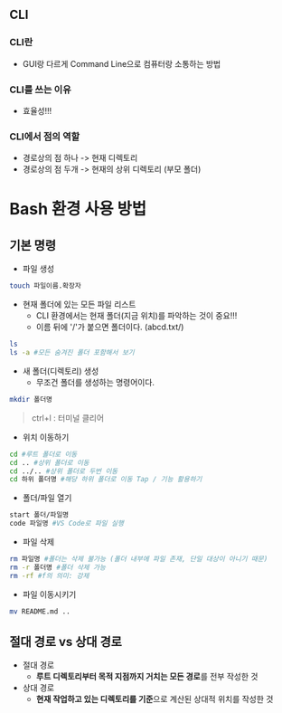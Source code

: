 ## CLI
### CLI란
- GUI랑 다르게 Command Line으로 컴퓨터랑 소통하는 방법
### CLI를 쓰는 이유
- 효율성!!!
### CLI에서 점의 역할
- 경로상의 점 하나 -> 현재 디렉토리
- 경로상의 점 두개 -> 현재의 상위 디렉토리 (부모 폴더)

# Bash 환경 사용 방법

## 기본 명령
- 파일 생성
```bash
touch 파일이름.확장자
```

- 현재 폴더에 있는 모든 파일 리스트
    - CLI 환경에서는 현재 폴더(지금 위치)를 파악하는 것이 중요!!!   
    - 이름 뒤에 '/'가 붙으면 폴더이다. (abcd.txt/)
```bash
ls
ls -a #모든 숨겨진 폴더 포함해서 보기
```


- 새 폴더(디렉토리) 생성
    - 무조건 폴더를 생성하는 명령어이다.
```bash
mkdir 폴더명
```

> ctrl+l : 터미널 클리어

- 위치 이동하기
```bash
cd #루트 폴더로 이동
cd .. #상위 폴더로 이동
cd ../.. #상위 폴더로 두번 이동
cd 하위 폴더명 #해당 하위 폴더로 이동 Tap / 기능 활용하기
```

- 폴더/파일 열기
```bash
start 폴더/파일명
code 파일명 #VS Code로 파일 실행
```

- 파일 삭제
```bash
rm 파일명 #폴더는 삭제 불가능 (폴더 내부에 파일 존재, 단일 대상이 아니기 때문)
rm -r 폴더명 #폴더 삭제 가능
rm -rf #f의 의미: 강제
```

- 파일 이동시키기
```bash
mv README.md ..
```

## 절대 경로 vs 상대 경로
- 절대 경로
    - **루트 디렉토리부터 목적 지점까지 거치는 모든 경로**를 전부 작성한 것
- 상대 경로
    - **현재 작업하고 있는 디렉토리를 기준**으로 계산된 상대적 위치를 작성한 것
